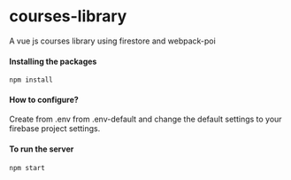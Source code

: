 # courses-library

A vue js courses library using firestore and webpack-poi

#### Installing the packages

```
npm install
```

#### How to configure?

Create from .env from .env-default and change the default settings to your firebase project settings.

#### To run the server

```
npm start
```
